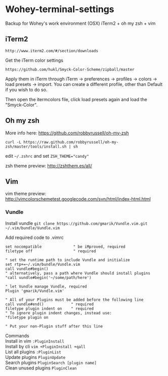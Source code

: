 # Wohey-terminal-settings
Backup for Wohey's work environment (OSX)
iTerm2 + oh my zsh + vim

## iTerm2

    http://www.iterm2.com/#/section/downloads
    
Get the iTerm color settings

    https://github.com/hukl/Smyck-Color-Scheme/zipball/master
    
Apply them in iTerm through iTerm -> preferences -> profiles -> colors -> load presets -> import. You can create a different profile, other than Default if you wish to do so.

Then open the itermcolors file, click load presets again and load the "Smyck-Color".

## Oh my zsh 

More info here: https://github.com/robbyrussell/oh-my-zsh
    
    curl -L https://raw.github.com/robbyrussell/oh-my-zsh/master/tools/install.sh | sh
    
edit `~/.zshrc` and set `ZSH_THEME="candy"`  
   
zsh theme preview: http://zshthem.es/all/

## Vim

vim theme preview: http://vimcolorschemetest.googlecode.com/svn/html/index-html.html

### Vundle

Install vundle
    ```git clone https://github.com/gmarik/Vundle.vim.git ~/.vim/bundle/Vundle.vim```

Add required code to .vimrc  
```
set nocompatible              " be iMproved, required
filetype off                  " required

" set the runtime path to include Vundle and initialize
set rtp+=~/.vim/bundle/Vundle.vim
call vundle#begin()
" alternatively, pass a path where Vundle should install plugins
"call vundle#begin('~/some/path/here')

" let Vundle manage Vundle, required
Plugin 'gmarik/Vundle.vim'

" All of your Plugins must be added before the following line
call vundle#end()            " required
filetype plugin indent on    " required
" To ignore plugin indent changes, instead use:
"filetype plugin on

" Put your non-Plugin stuff after this line
```

Commands  
Install in vim `:PluginInstall`  
Install by cli `vim +PluginInstall +qall`  
List all plugins `:PluginList`  
Update plugins `PluginUpdate`  
Search plugins `PluginSearch [plugin name]`  
Clean unused plugins `PluginClean`  
